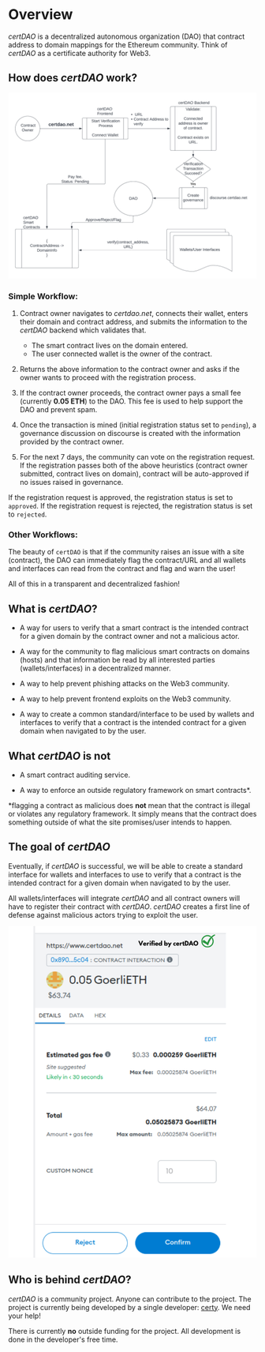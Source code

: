 # Overview

*certDAO* is a decentralized autonomous organization (DAO) that contract address to domain mappings for the Ethereum community. Think of *certDAO* as a certificate authority for Web3.

## How does *certDAO* work?

![certDAO workflow diagram](/images/certDAO-arch.png)

### Simple Workflow:
1. Contract owner navigates to *certdao.net*, connects their wallet, enters their domain and contract address, and submits the information to the *certDAO* backend which validates that.
   - The smart contract lives on the domain entered.
   - The user connected wallet is the owner of the contract.

2. Returns the above information to the contract owner and asks if the owner wants to proceed with the registration process.

3. If the contract owner proceeds, the contract owner pays a small fee (currently **0.05 ETH**) to the DAO. This fee is used to help support the DAO and prevent spam.

4. Once the transaction is mined (initial registration status set to `pending`), a governance discussion on discourse is created with the information provided by the contract owner.

5. For the next 7 days, the community can vote on the registration request. If the registration passes both of the above heuristics (contract owner submitted, contract lives on domain), contract will be auto-approved if no issues raised in governance.

If the registration request is approved, the registration status is set to `approved`. If the registration request is rejected, the registration status is set to `rejected`.

### Other Workflows:
The beauty of `certDAO` is that if the community raises an issue with a site (contract), the DAO can immediately flag the contract/URL and all wallets and interfaces can read from the contract and flag and warn the user!

All of this in a transparent and decentralized fashion!

## What is *certDAO*?

- A way for users to verify that a smart contract is the intended contract for a given domain by the contract owner and not a malicious actor.

- A way for the community to flag malicious smart contracts on domains (hosts) and that information be read by all interested parties (wallets/interfaces) in a decentralized manner.

- A way to help prevent phishing attacks on the Web3 community.

- A way to help prevent frontend exploits on the Web3 community.

- A way to create a common standard/interface to be used by wallets and interfaces to verify that a contract is the intended contract for a given domain when navigated to by the user.

## What *certDAO* is **not**

- A smart contract auditing service.

- A way to enforce an outside regulatory framework on smart contracts*.

*flagging a contract as malicious does **not** mean that the contract is illegal or violates any regulatory framework. It simply means that the contract does something outside of what the site promises/user intends to happen.

## The goal of *certDAO*

Eventually, if *certDAO* is successful, we will be able to create a standard interface for wallets and interfaces to use to verify that a contract is the intended contract for a given domain when navigated to by the user.

All wallets/interfaces will integrate *certDAO* and all contract owners will have to register their contract with *certDAO*. *certDAO* creates a first line of defense against malicious actors trying to exploit the user.

![certDAO wallet integration](/images/verifiedBycertDAO.PNG)

## Who is behind *certDAO*?

*certDAO* is a community project. Anyone can contribute to the project. The project is currently being developed by a single developer: [certy](www.github.com/0xcerty). We need your help!

There is currently **no** outside funding for the project. All development is done in the developer's free time.
